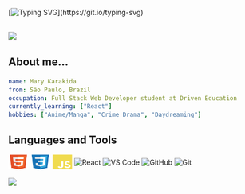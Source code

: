 [![Typing SVG](https://readme-typing-svg.herokuapp.com?size=40&duration=3000&color=1F73F7&vCenter=true&lines=Hello+World!+%5E_%5E;Have+a+great+day!)](https://git.io/typing-svg)

<br/>

<img width="500" src="https://i.pinimg.com/originals/4d/67/0e/4d670e6307fb44c4d4b6d8d14a5661fa.gif">

<br/>

## About me...
```yaml
name: Mary Karakida 
from: São Paulo, Brazil
occupation: Full Stack Web Developer student at Driven Education
currently_learning: ["React"]
hobbies: ["Anime/Manga", "Crime Drama", "Daydreaming"]
```

## Languages and Tools
<div>
  <img align="center" title="HTML" alt="HTML" height="30" width="40" src="https://raw.githubusercontent.com/devicons/devicon/master/icons/html5/html5-original.svg" />
  <img align="center" title="CSS" alt="CSS" height="30" width="40" src="https://raw.githubusercontent.com/devicons/devicon/master/icons/css3/css3-original.svg" />
  <img align="center" title="Javascript" alt="Javascript" height="30" width="40" src="https://raw.githubusercontent.com/devicons/devicon/master/icons/javascript/javascript-plain.svg" />
  <img align="center" title="React" alt="React" height="30" width="40" src="https://cdn.jsdelivr.net/gh/devicons/devicon/icons/react/react-original.svg" />
  <img align="center" title="VS Code" alt="VS Code" height="30" width="40" src="https://cdn.jsdelivr.net/gh/devicons/devicon/icons/vscode/vscode-original.svg" />
  <img align="center" title="GitHub" alt="GitHub" height="32" width="40" src="https://gist.githubusercontent.com/andrezzasouza/a5a0d2445c4c5015ffbb0704f87a7c34/raw/8153b4f391c3513f6bca21727980d3a1f5a197f0/github-grey.svg" />
  <img align="center" title="Git" alt="Git" height="30" width="40" src="https://cdn.jsdelivr.net/gh/devicons/devicon/icons/git/git-original.svg" />&nbsp;
</div>

<br/>

<div>
  <a href="https://github.com/marykarakida">
  <img height="180em" src="https://github-readme-stats.vercel.app/api/top-langs/?username=marykarakida&layout=compact&langs_count=7&theme=tokyonight"/>
</div>

<!-- 

<img height="180em" src="https://github-readme-stats.vercel.app/api?username=marykarakida&show_icons=true&theme=tokyonight&include_all_commits=true&count_private=true"/>

-->

